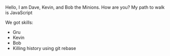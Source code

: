 Hello, I am Dave, Kevin, and Bob the Minions. How are you? My path to walk is JavaScript

We got skills:

* Gru
* Kevin
* Bob
* Killing history using git rebase
